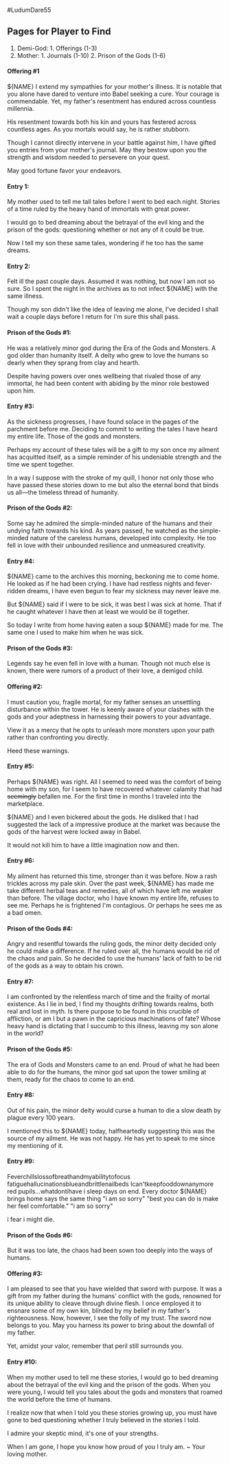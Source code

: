 #LudumDare55 
## Pages for Player to Find
1. Demi-God: 
		1. Offerings (1-3)
2. Mother:
		1. Journals (1-10)
		2. Prison of the Gods (1-6)
#### Offering #1
${NAME} I extend my sympathies for your mother's illness. It is notable that you alone have dared to venture into Babel seeking a cure. Your courage is commendable. Yet, my father's resentment has endured across countless millennia.

His resentment towards both his kin and yours has festered across countless ages. As you mortals would say, he is rather stubborn.

Though I cannot directly intervene in your battle against him, I have gifted you entries from your mother's journal. May they bestow upon you the strength and wisdom needed to persevere on your quest. 

May good fortune favor your endeavors.

#### Entry 1: 
My mother used to tell me tall tales before I went to bed each night. Stories of a time ruled by the heavy hand of immortals with great power.

I would go to bed dreaming about the betrayal of the evil king and the prison of the gods: questioning whether or not any of it could be true.

Now I tell my son these same tales, wondering if he too has the same dreams.

#### Entry 2: 
Felt ill the past couple days. Assumed it was nothing, but now I am not so sure. So I spent the night in the archives as to not infect ${NAME} with the same illness. 

Though my son didn't like the idea of leaving me alone, I've decided I shall wait a couple days before I return for I'm sure this shall pass. 

#### Prison of the Gods #1:
He was a relatively minor god during the Era of the Gods and Monsters. A god older than humanity itself. A deity who grew to love the humans so dearly when they sprang from clay and hearth. 

Despite having powers over ones wellbeing that rivaled those of any immortal, he had been content with abiding by the minor role bestowed upon him.

#### Entry #3: 
As the sickness progresses, I have found solace in the pages of the parchment before me. Deciding to commit to writing the tales I have heard my entire life. Those of the gods and monsters. 

Perhaps my account of these tales will be a gift to my son once my ailment has acquitted itself, as a simple reminder of his undeniable strength and the time we spent together. 

In a way I suppose with the stroke of my quill, I honor not only those who have passed these stories down to me but also the eternal bond that binds us all—the timeless thread of humanity. 

#### Prison of the Gods #2: 
Some say he admired the simple-minded nature of the humans and their undying faith towards his kind. 
As years passed, he watched as the simple-minded nature of the careless humans, developed into complexity. He too fell in love with their unbounded resilience and unmeasured creativity. 

#### Entry #4: 
${NAME} came to the archives this morning, beckoning me to come home. He looked as if he had been crying. I have had restless nights and fever-ridden dreams, I have even begun to fear my sickness may never leave me. 

But ${NAME} said if I were to be sick, it was best I was sick at home. That if he caught whatever I have then at least we would be ill together. 

So today I write from home having eaten a soup ${NAME} made for me. The same one I used to make him when he was sick. 

#### Prison of the Gods #3:
Legends say he even fell in love with a human. Though not much else is known, there were rumors of a product of their love, a demigod child.

#### Offering #2: 
I must caution you, fragile mortal, for my father senses an unsettling disturbance within the tower. He is keenly aware of your clashes with the gods and your adeptness in harnessing their powers to your advantage.

View it as a mercy that he opts to unleash more monsters upon your path rather than confronting you directly.

Heed these warnings.

#### Entry #5:
Perhaps ${NAME} was right. All I seemed to need was the comfort of being home with my son, for I seem to have recovered whatever calamity that had ~~seemingly~~ befallen me. For the first time in months I traveled into the marketplace. 

 ${NAME} and I even bickered about the gods. He disliked that I had suggested the lack of a impressive produce at the market was because the gods of the harvest were locked away in Babel. 

It would not kill him to have a little imagination now and then.

#### Entry #6:
My ailment has returned this time, stronger than it was before. Now a rash trickles across my pale skin. Over the past week, ${NAME} has made me take different herbal teas and remedies, all of which have left me weaker than before. The village doctor, who I have known my entire life, refuses to see me. Perhaps he is frightened I'm contagious. Or perhaps he sees me as a bad omen.

#### Prison of the Gods #4:
Angry and resentful towards the ruling gods, the minor deity decided only he could make a difference. If he ruled over all, the humans would be rid of the chaos and pain. So he decided to use the humans' lack of faith to be rid of the gods as a way to obtain his crown.

#### Entry #7: 
I am confronted by the relentless march of time and the frailty of mortal existence. As I lie in bed, I find my thoughts drifting towards realms, both real and lost in myth. Is there purpose to be found in this crucible of affliction, or am I but a pawn in the capricious machinations of fate? Whose heavy hand is dictating that I succumb to this illness, leaving my son alone in the world?

#### Prison of the Gods #5: 
The era of Gods and Monsters came to an end. Proud of what he had been able to do for the humans, the minor god sat upon the tower smiling at them, ready for the chaos to come to an end. 

#### Entry #8:
Out of his pain, the minor deity would curse a human to die a slow death by plague every 100 years. 

I mentioned this to ${NAME} today, halfheartedly suggesting this was the source of my ailment. He was not happy. He has yet to speak to me since my mentioning of it.

#### Entry #9:
Feverchillslossofbreathandmyabilitytofocus
fatiguehallucinationsblueandbrittlenailbeds
Ican'tkeepfooddownanymore
red pupils...whatdontihave
i sleep days on end. 
Every doctor ${NAME} brings home says the same thing 
"i am so sorry"
"best you can do is make her feel comfortable."
"i am so sorry"

i fear i might die.

#### Prison of the Gods #6:
But it was too late, the chaos had been sown too deeply into the ways of humans. 

#### Offering #3:
I am pleased to see that you have wielded that sword with purpose. It was a gift from my father during the humans' conflict with the gods, renowned for its unique ability to cleave through divine flesh. I once employed it to ensnare some of my own kin, blinded by my belief in my father's righteousness. Now, however, I see the folly of my trust. The sword now belongs to you. May you harness its power to bring about the downfall of my father.

Yet, amidst your valor, remember that peril still surrounds you.

#### Entry #10: 
When my mother used to tell me these stories, I would go to bed dreaming about the betrayal of the evil king and the prison of the gods. When you were young, I would tell you tales about the gods and monsters that roamed the world before the time of humans.

I realize now that when I told you these stories growing up, you must have gone to bed questioning whether I truly believed in the stories I told. 

I admire your skeptic mind, it's one of your strengths. 

When I am gone, I hope you know how proud of you I truly am. 
														~ Your loving mother. 


